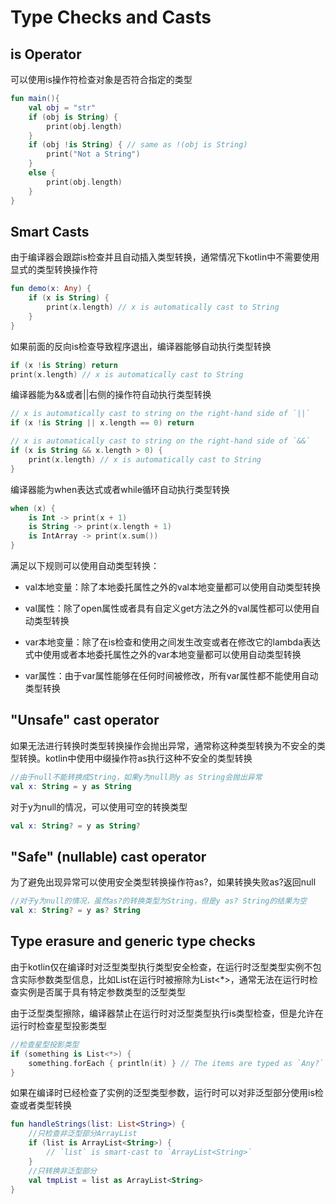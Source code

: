 # Type Checks and Casts
## is Operator
可以使用is操作符检查对象是否符合指定的类型

```kotlin
fun main(){
    val obj = "str"
    if (obj is String) {
        print(obj.length)
    }
    if (obj !is String) { // same as !(obj is String)
        print("Not a String")
    }
    else {
        print(obj.length)
    }
}    
```

## Smart Casts
由于编译器会跟踪is检查并且自动插入类型转换，通常情况下kotlin中不需要使用显式的类型转换操作符

```kotlin
fun demo(x: Any) {
    if (x is String) {
        print(x.length) // x is automatically cast to String
    }
}
```

如果前面的反向is检查导致程序退出，编译器能够自动执行类型转换

```kotlin
if (x !is String) return
print(x.length) // x is automatically cast to String
```

编译器能为&&或者||右侧的操作符自动执行类型转换

```kotlin
// x is automatically cast to string on the right-hand side of `||`
if (x !is String || x.length == 0) return

// x is automatically cast to string on the right-hand side of `&&`
if (x is String && x.length > 0) {
    print(x.length) // x is automatically cast to String
}
```

编译器能为when表达式或者while循环自动执行类型转换

```kotlin
when (x) {
    is Int -> print(x + 1)
    is String -> print(x.length + 1)
    is IntArray -> print(x.sum())
}
```

满足以下规则可以使用自动类型转换：

* val本地变量：除了本地委托属性之外的val本地变量都可以使用自动类型转换

* val属性：除了open属性或者具有自定义get方法之外的val属性都可以使用自动类型转换

* var本地变量：除了在is检查和使用之间发生改变或者在修改它的lambda表达式中使用或者本地委托属性之外的var本地变量都可以使用自动类型转换

* var属性：由于var属性能够在任何时间被修改，所有var属性都不能使用自动类型转换

## "Unsafe" cast operator
如果无法进行转换时类型转换操作会抛出异常，通常称这种类型转换为不安全的类型转换。kotlin中使用中缀操作符as执行这种不安全的类型转换

```kotlin
//由于null不能转换成String，如果y为null则y as String会抛出异常
val x: String = y as String
```

对于y为null的情况，可以使用可空的转换类型

```kotlin
val x: String? = y as String?
```

## "Safe" (nullable) cast operator
为了避免出现异常可以使用安全类型转换操作符as?，如果转换失败as?返回null

```kotlin
//对于y为null的情况，虽然as?的转换类型为String，但是y as? String的结果为空
val x: String? = y as? String
```

## Type erasure and generic type checks
由于kotlin仅在编译时对泛型类型执行类型安全检查，在运行时泛型类型实例不包含实际参数类型信息，比如List<Foo>在运行时被擦除为List<*>，通常无法在运行时检查实例是否属于具有特定参数类型的泛型类型

由于泛型类型擦除，编译器禁止在运行时对泛型类型执行is类型检查，但是允许在运行时检查星型投影类型

```kotlin
//检查星型投影类型
if (something is List<*>) {
    something.forEach { println(it) } // The items are typed as `Any?`
}
```

如果在编译时已经检查了实例的泛型类型参数，运行时可以对非泛型部分使用is检查或者类型转换

```kotlin
fun handleStrings(list: List<String>) {
    //只检查非泛型部分ArrayList
    if (list is ArrayList<String>) {
        // `list` is smart-cast to `ArrayList<String>`
    }
    //只转换非泛型部分
    val tmpList = list as ArrayList<String>
}
```











